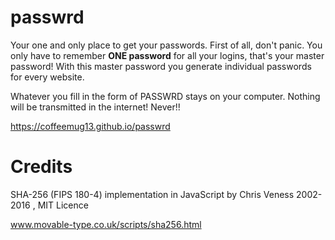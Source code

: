 # passwrd
Your one and only place to get your passwords. First of all, don't panic. You only have to remember **ONE password** for all your logins, that's your master password! With this master password you generate individual passwords for every website.

Whatever you fill in the form of PASSWRD stays on your computer. Nothing will be transmitted in the internet! Never!!

https://coffeemug13.github.io/passwrd

# Credits
SHA-256 (FIPS 180-4) implementation in JavaScript by Chris Veness 2002-2016 , MIT Licence

www.movable-type.co.uk/scripts/sha256.html 
